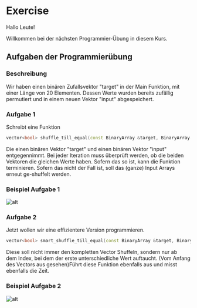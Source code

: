 # Exercise

Hallo Leute!

Willkommen bei der nächsten Programmier-Übung in diesem Kurs.

## Aufgaben der Programmierübung

### Beschreibung

Wir haben einen binären Zufallsvektor "target" in der Main Funktion, mit einer Länge von 20 Elementen.
Dessen Werte wurden bereits zufällig permutiert und in einem neuen Vektor "input" abgespeichert.

### Aufgabe 1

Schreibt eine Funktion

```cpp
vector<bool> shuffle_till_equal(const BinaryArray &target, BinaryArray input);
```

Die einen binären Vektor "target" und einen binären Vektor "input" entgegennimmt.
Bei jeder Iteration muss überprüft werden, ob die beiden Vektoren die gleichen Werte haben.
Sofern das so ist, kann die Funktion terminieren.
Sofern das nicht der Fall ist, soll das (ganze) Input Arrays erneut ge-shuffelt werden.

### Beispiel Aufgabe 1

![alt](./../../media/Exercise7_2.png)

### Aufgabe 2

Jetzt wollen wir eine effizientere Version programmieren.

```cpp
vector<bool> smart_shuffle_till_equal(const BinaryArray &target, BinaryArray input);
```

Diese soll nicht immer den kompletten Vector Shuffeln, sondern nur ab dem Index, bei dem der erste unterschiedliche Wert auftaucht. (Vom Anfang des Vectors aus gesehen)Führt diese Funktion ebenfalls aus und misst ebenfalls die Zeit.

### Beispiel Aufgabe 2

![alt](./../../media/Exercise7_3.png)
